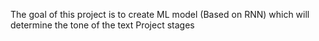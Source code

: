 The goal of this project is to create ML model (Based on RNN) which will determine the tone of the text
Project stages
